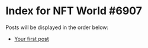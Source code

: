# Index for NFT World #6907
Posts will be displayed in the order below:

- [Your first post](./001-first.md)

